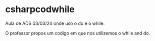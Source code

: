 # csharpcodwhile
Aula de ADS 03/03/24 onde uso o do e o while.
    
O professor propos um codigo em que nos utilizemos o while and do.
